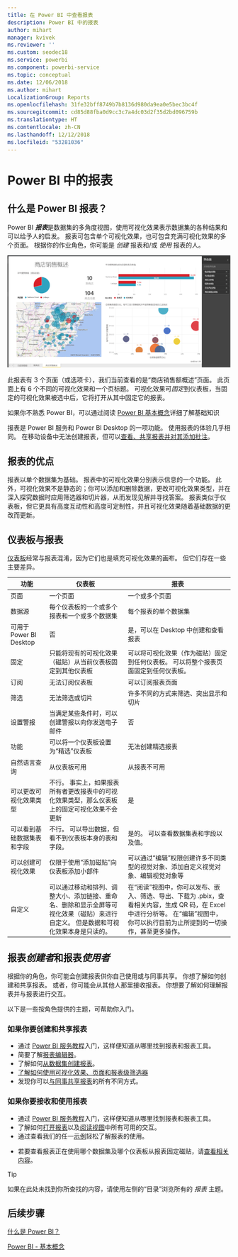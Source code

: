 ```yaml
---
title: 在 Power BI 中查看报表
description: Power BI 中的报表
author: mihart
manager: kvivek
ms.reviewer: ''
ms.custom: seodec18
ms.service: powerbi
ms.component: powerbi-service
ms.topic: conceptual
ms.date: 12/06/2018
ms.author: mihart
LocalizationGroup: Reports
ms.openlocfilehash: 31fe32bff8749b7b8136d980da9ea0e5bec3bc4f
ms.sourcegitcommit: cd85d88fba0d9cc3c7a4dc03d2f35d2bd096759b
ms.translationtype: HT
ms.contentlocale: zh-CN
ms.lasthandoff: 12/12/2018
ms.locfileid: "53281036"
---
```

# <a name="reports-in-power-bi"></a>Power BI 中的报表
## <a name="what-is-a-power-bi-report"></a>什么是 Power BI 报表？
Power BI ***报表***是数据集的多角度视图，使用可视化效果表示数据集的各种结果和可以给予人的启发。  报表可包含单个可视化效果，也可包含充满可视化效果的多个页面。 根据你的作业角色，你可能是 *创建* 报表和/或 *使用* 报表的人。

![报表页](./media/end-user-reports/reportview.png)

此报表有 3 个页面（或选项卡），我们当前查看的是“商店销售额概述”页面。 此页面上有 6 个不同的可视化效果和一个页标题。 可视化效果可*固定*到仪表板，当固定的可视化效果被选中后，它将打开从其中固定它的报表。

如果你不熟悉 Power BI，可以通过阅读 [Power BI 基本概念](end-user-basic-concepts.md)详细了解基础知识

报表是 Power BI 服务和 Power BI Desktop 的一项功能。 使用报表的体验几乎相同。 在移动设备中无法创建报表，但可以[查看、共享报表并对其添加批注](mobile/mobile-reports-in-the-mobile-apps.md)。

## <a name="advantages-of-reports"></a>报表的优点
报表以单个数据集为基础。 报表中的可视化效果分别表示信息的一个功能。 此外，可视化效果不是静态的；你可以添加和删除数据，更改可视化效果类型，并在深入探究数据时应用筛选器和切片器，从而发现见解并寻找答案。 报表类似于仪表板，但它更具有高度互动性和高度可定制性，并且可视化效果随着基础数据的更改而更新。

## <a name="dashboards-versus-reports"></a>仪表板与报表
[仪表板](end-user-dashboards.md)经常与报表混淆，因为它们也是填充可视化效果的画布。 但它们存在一些主要差异。  

| **功能** | **仪表板** | **报表** |
| --- | --- | --- |
| 页面 |一个页面 |一个或多个页面 |
| 数据源 |每个仪表板的一个或多个报表和一个或多个数据集 |每个报表的单个数据集 |
| 可用于 Power BI Desktop |否 |是，可以在 Desktop 中创建和查看报表 |
| 固定 |只能将现有的可视化效果（磁贴）从当前仪表板固定到其他仪表板 |可以将可视化效果（作为磁贴）固定到任何仪表板。 可以将整个报表页面固定到任何仪表板。 |
| 订阅 |无法订阅仪表板 |可以订阅报表页面 |
| 筛选 |无法筛选或切片 |许多不同的方式来筛选、突出显示和切片 |
| 设置警报 |当满足某些条件时，可以创建警报以向你发送电子邮件 |否 |
| 功能 |可以将一个仪表板设置为“精选”仪表板 |无法创建精选报表 |
| 自然语言查询 |从仪表板可用 |从报表不可用 |
| 可以更改可视化效果类型 |不行。 事实上，如果报表所有者更改报表中的可视化效果类型，那么仪表板上的固定可视化效果不会更新 |是 |
| 可以看到基础数据集表和字段 |不行。 可以导出数据，但看不到仪表板本身的表和字段。 |是的。 可以查看数据集表和字段以及值。 |
| 可以创建可视化效果 |仅限于使用“添加磁贴”向仪表板添加小部件 |可以通过“编辑”权限创建许多不同类型的视觉对象、添加自定义视觉对象、编辑视觉对象等 |
| 自定义 |可以通过移动和排列、调整大小、添加链接、重命名、删除和显示全屏等可视化效果（磁贴）来进行自定义。 但是数据和可视化效果本身是只读的。 |在“阅读”视图中，你可以发布、嵌入、筛选、导出、下载为 .pbix，查看相关内容，生成 QR 码，在 Excel 中进行分析等。  在“编辑”视图中，你可以执行目前为止所提到的一切操作，甚至更多操作。 |

## <a name="report-creators-and-report-consumers"></a>报表***创建者***和报表***使用者***
根据你的角色，你可能会创建报表供你自己使用或与同事共享。 你想了解如何创建和共享报表。 或者，你可能会从其他人那里接收报表。 你想要了解如何理解报表并与报表进行交互。

以下是一些按角色提供的主题，可帮助你入门。

### <a name="if-you-will-be-creating-and-sharing-reports"></a>如果你要创建和共享报表
* 通过 [Power BI 服务教程](end-user-basic-concepts.md)入门，这样便知道从哪里找到报表和报表工具。
* 简要了解[报表编辑器](../service-the-report-editor-take-a-tour.md)。
* 了解如何[从数据集创建报表](../service-report-create-new.md)。
* [了解如何使用可视化效果、页面和报表级筛选器](end-user-report-filter.md)
* 发现你可以[与同事共享报表](../service-share-dashboards.md)的所有不同方式。

### <a name="if-you-will-be-receiving-and-consuming-reports"></a>如果你要接收和使用报表
* 通过 [Power BI 服务教程](end-user-basic-concepts.md)入门，这样便知道从哪里找到报表和报表工具。
* 了解如何[打开报表](end-user-report-open.md)以及[阅读视图](end-user-reading-view.md)中所有可用的交互。
* 通过查看我们的任一[示例](../sample-tutorial-connect-to-the-samples.md)轻松了解报表的使用。  
<!--* Don't need the report any more? You can [remove it](../service-delete.md).-->
* 若要查看报表正在使用哪个数据集及哪个仪表板从报表固定磁贴，请[查看相关内容](end-user-related.md)。

> [!TIP]
> 如果在此处未找到你所查找的内容，请使用左侧的“目录”浏览所有的 *报表* 主题。
> 
> 

## <a name="next-steps"></a>后续步骤
[什么是 Power BI？](../power-bi-overview.md) 

[Power BI - 基本概念](end-user-basic-concepts.md)

